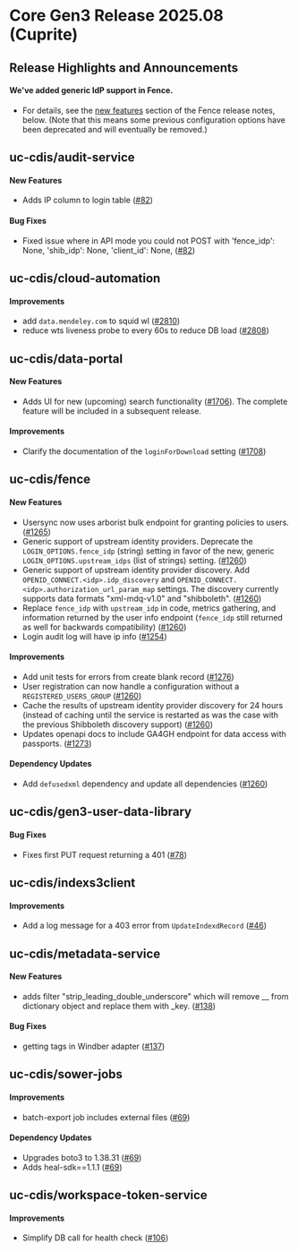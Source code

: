 # Core Gen3 Release 2025.08 (Cuprite)


## Release Highlights and Announcements

#### We've added generic IdP support in Fence. 
- For details, see the [new features](#new-features-2) section of the Fence release notes, below.
  (Note that this means some previous configuration options have been deprecated and will
  eventually be removed.)

## uc-cdis/audit-service

#### New Features
  - Adds IP column to login table ([#82](https://github.com/uc-cdis/audit-service/pull/82)) 

#### Bug Fixes
  - Fixed issue where in API mode you could not POST with 'fence_idp': None, 
    'shib_idp': None, 'client_id': None, ([#82](https://github.com/uc-cdis/audit-service/pull/82)) 

## uc-cdis/cloud-automation

#### Improvements
  - add `data.mendeley.com` to squid wl ([#2810](https://github.com/uc-cdis/cloud-automation/pull/2810)) 
  - reduce wts liveness probe to every 60s to reduce DB load ([#2808](https://github.com/uc-cdis/cloud-automation/pull/2808)) 

## uc-cdis/data-portal

#### New Features
  - Adds UI for new (upcoming) search functionality ([#1706](https://github.com/uc-cdis/data-portal/pull/1706)). The complete
    feature will be included in a subsequent release.

#### Improvements
  - Clarify the documentation of the `loginForDownload` setting ([#1708](https://github.com/uc-cdis/data-portal/pull/1708)) 

## uc-cdis/fence

#### New Features
  - Usersync now uses arborist bulk endpoint for granting policies to users. 
    ([#1265](https://github.com/uc-cdis/fence/pull/1265))
  - Generic support of upstream identity providers. Deprecate the 
    `LOGIN_OPTIONS.fence_idp` (string) setting in favor of the new, generic 
    `LOGIN_OPTIONS.upstream_idps` (list of strings) setting. ([#1260](https://github.com/uc-cdis/fence/pull/1260)) 
  - Generic support of upstream identity provider discovery. Add 
    `OPENID_CONNECT.<idp>.idp_discovery` and 
    `OPENID_CONNECT.<idp>.authorization_url_param_map` settings. The discovery 
    currently supports data formats "xml-mdq-v1.0" and "shibboleth". ([#1260](https://github.com/uc-cdis/fence/pull/1260)) 
  - Replace `fence_idp` with `upstream_idp` in code, metrics gathering, and 
    information returned by the user info endpoint (`fence_idp` still returned 
    as well for backwards compatibility) ([#1260](https://github.com/uc-cdis/fence/pull/1260)) 
  - Login audit log will have ip info ([#1254](https://github.com/uc-cdis/fence/pull/1254)) 

#### Improvements
  - Add unit tests for errors from create blank record ([#1276](https://github.com/uc-cdis/fence/pull/1276)) 
  - User registration can now handle a configuration without a 
    `REGISTERED_USERS_GROUP` ([#1260](https://github.com/uc-cdis/fence/pull/1260)) 
  - Cache the results of upstream identity provider discovery for 24 hours 
    (instead of caching until the service is restarted as was the case with the 
    previous Shibboleth discovery support) ([#1260](https://github.com/uc-cdis/fence/pull/1260)) 
  - Updates openapi docs to include GA4GH endpoint for data access with 
    passports. ([#1273](https://github.com/uc-cdis/fence/pull/1273))

#### Dependency Updates
  - Add `defusedxml` dependency and update all dependencies ([#1260](https://github.com/uc-cdis/fence/pull/1260)) 

## uc-cdis/gen3-user-data-library

#### Bug Fixes
  - Fixes first PUT request returning a 401 ([#78](https://github.com/uc-cdis/gen3-user-data-library/pull/78)) 

## uc-cdis/indexs3client

#### Improvements
  - Add a log message for a 403 error from `UpdateIndexdRecord` ([#46](https://github.com/uc-cdis/indexs3client/pull/46)) 

## uc-cdis/metadata-service

#### New Features
  - adds filter "strip_leading_double_underscore" which will remove __ from 
    dictionary object and replace them with _key. ([#138](https://github.com/uc-cdis/metadata-service/pull/138)) 

#### Bug Fixes
  - getting tags in Windber adapter ([#137](https://github.com/uc-cdis/metadata-service/pull/137)) 

## uc-cdis/sower-jobs

#### Improvements
  - batch-export job includes external files ([#69](https://github.com/uc-cdis/sower-jobs/pull/69)) 

#### Dependency Updates
  - Upgrades boto3 to 1.38.31 ([#69](https://github.com/uc-cdis/sower-jobs/pull/69)) 
  - Adds heal-sdk==1.1.1 ([#69](https://github.com/uc-cdis/sower-jobs/pull/69))

## uc-cdis/workspace-token-service

#### Improvements
  - Simplify DB call for health check ([#106](https://github.com/uc-cdis/workspace-token-service/pull/106)) 

